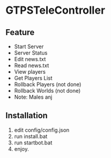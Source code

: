 # GTPSTeleController

## Feature
- Start Server
- Server Status
- Edit news.txt
- Read news.txt
- View players
- Get Players List
- Rollback Players (not done)
- Rollback Worlds (not done)
- Note: Males anj
  
## Installation

1. edit config/config.json
2. run install.bat
3. run startbot.bat
4. enjoy.
